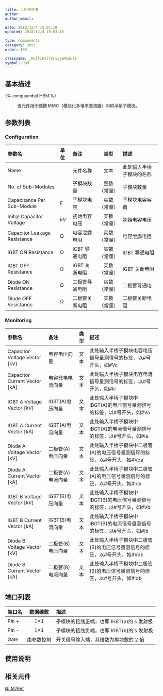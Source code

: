 ```yaml
---
title: 半桥子模块
author:
author_email:

date: 2018/12/4 10:03:10
updated: 2018/12/4 10:03:10

type: components
category: 3005
order: 100

classname: _MultiHalfBridgeModule
symbol: HBM
---
```


## 基本描述

{% compsymbol HBM %}

> **该元件用于建模 MMC（模块化多电平变流器）中的半桥子模块。**

## 参数列表

### Configuration

| 参数名                       | 单位 | 备注           |     类型     | 描述                     |
| :--------------------------- | :--- | :------------- | :----------: | :----------------------- |
| Name                         |      | 元件名称       |     文本     | 此处输入半桥子模块的名称 |
| No. of Sub-Modules           |      | 子模块数量     | 整数（常量） | 子模块数量               |
| Capacitance Per Sub-Module   | F    | 子模块电容     | 实数（常量） | 子模块电容容值           |
| Initial Capacitor Voltage    | kV   | 初始电容电压   | 实数（常量） | 初始电容电压             |
| Capacitor Leakage Resistance | Ω    | 电容泄露电阻   | 实数（常量） | 电容泄露电阻             |
| IGBT ON Resistance           | Ω    | IGBT 导通电阻  | 实数（常量） | IGBT 导通电阻            |
| IGBT OFF Resistance          | Ω    | IGBT 关断电阻  | 实数（常量） | IGBT 关断电阻            |
| Diode ON Resistance          | Ω    | 二极管导通电阻 | 实数（常量） | 二极管导通电             |
| Diode OFF Resistance         | Ω    | 二极管关断电阻 | 实数（常量） | 二极管关断电阻           |

### Monitoring

| 参数名                          | 备注              | 类型 | 描述                                                                     |
| :------------------------------ | :---------------- | :--: | :----------------------------------------------------------------------- |
| Capacitor Voltage Vector \[kV\] | 电容电压向量      | 文本 | 此处输入半桥子模块电容电压信号量测信号的标签，以#号开头，如#Vc           |
| Capacitor Current Vector \[kA\] | 电容充电电流向量  | 文本 | 此处输入半桥子模块电容电流信号量测信号的标签，以#号开头，如#Ic           |
| IGBT A Voltage Vector \[kV\]    | IGBT(A)电压向量   | 文本 | 此处输入半桥子模块中 IBGT(A)的电压信号量测信号的标签，以#号开头，如#Va   |
| IGBT A Current Vector \[kA\]    | IGBT(A)电流向量   | 文本 | 此处输入半桥子模块中 IBGT(A)的电流信号量测信号的标签，以#号开头，如#Ia   |
| Diode A Voltage Vector \[kV\]   | 二极管(A)电压向量 | 文本 | 此处输入半桥子模块中二极管(A)的电压信号量测信号的标签，以#号开头，如#Vda |
| Diode A Current Vector \[kA\]   | 二极管(A)电流向量 | 文本 | 此处输入半桥子模块中二极管(A)的电压信号量测信号的标签，以#号开头，如#Ida |
| IGBT B Voltage Vector \[kV\]    | IGBT(B)电压向量   | 文本 | 此处输入半桥子模块中 IBGT(B)的电压信号量测信号的标签，以#号开头，如#Vb   |
| IGBT B Current Vector \[kA\]    | IGBT(B)电流向量   | 文本 | 此处输入半桥子模块中 IBGT(B)的电流信号量测信号的标签，以#号开头，如#Ib   |
| Diode B Voltage Vector \[kV\]   | 二极管(B)电压向量 | 文本 | 此处输入半桥子模块中二极管(B)的电压信号量测信号的标签，以#号开头，如#Vdb |
| Diode B Current Vector \[kA\]   | 二极管(B)电流向量 | 文本 | 此处输入半桥子模块中二极管(B)的电压信号量测信号的标签，以#号开头，如#Idb |

## 端口列表

| 端口名 |  数据维数  | 描述                                      |
| :----- | :--------: | :---------------------------------------- |
| Pin +  |    1×1     | 子模块的接线正端，也即 IGBT(a)的 s 发射极 |
| Pin -  |    1×1     | 子模块的接线负端，也即 IGBT(b)的 s 发射极 |
| Gate   | 由参数控制 | 开关信号输入端，其维数为模块数的 2 倍     |

## 使用说明

## 相关元件

[NLM2Ref](comp_FirePulseGenNLM2Ref.md)
